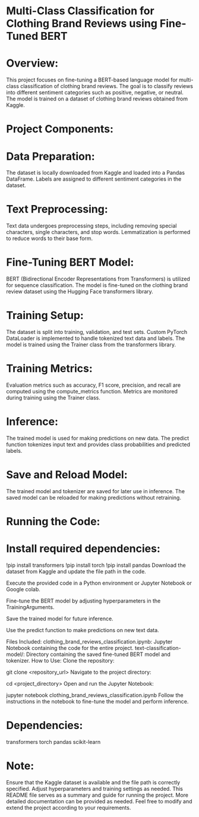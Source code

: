 # Multi-Class Classification for Clothing Brand Reviews using Fine-Tuned BERT
# Overview:
This project focuses on fine-tuning a BERT-based language model for multi-class classification of clothing brand reviews. The goal is to classify reviews into different sentiment categories such as positive, negative, or neutral. The model is trained on a dataset of clothing brand reviews obtained from Kaggle.

# Project Components:
# Data Preparation:

The dataset is locally downloaded from Kaggle and loaded into a Pandas DataFrame.
Labels are assigned to different sentiment categories in the dataset.

# Text Preprocessing:

Text data undergoes preprocessing steps, including removing special characters, single characters, and stop words.
Lemmatization is performed to reduce words to their base form.

# Fine-Tuning BERT Model:

BERT (Bidirectional Encoder Representations from Transformers) is utilized for sequence classification.
The model is fine-tuned on the clothing brand review dataset using the Hugging Face transformers library.

# Training Setup:

The dataset is split into training, validation, and test sets.
Custom PyTorch DataLoader is implemented to handle tokenized text data and labels.
The model is trained using the Trainer class from the transformers library.

# Training Metrics:

Evaluation metrics such as accuracy, F1 score, precision, and recall are computed using the compute_metrics function.
Metrics are monitored during training using the Trainer class.

# Inference:

The trained model is used for making predictions on new data.
The predict function tokenizes input text and provides class probabilities and predicted labels.

# Save and Reload Model:

The trained model and tokenizer are saved for later use in inference.
The saved model can be reloaded for making predictions without retraining.

# Running the Code:
# Install required dependencies:

!pip install transformers
!pip install torch
!pip install pandas
Download the dataset from Kaggle and update the file path in the code.

Execute the provided code in a Python environment or Jupyter Notebook or Google colab.

Fine-tune the BERT model by adjusting hyperparameters in the TrainingArguments.

Save the trained model for future inference.

Use the predict function to make predictions on new text data.

Files Included:
clothing_brand_reviews_classification.ipynb: Jupyter Notebook containing the code for the entire project.
text-classification-model/: Directory containing the saved fine-tuned BERT model and tokenizer.
How to Use:
Clone the repository:

git clone <repository_url>
Navigate to the project directory:


cd <project_directory>
Open and run the Jupyter Notebook:

jupyter notebook clothing_brand_reviews_classification.ipynb
Follow the instructions in the notebook to fine-tune the model and perform inference.

# Dependencies:
transformers
torch
pandas
scikit-learn


# Note:
Ensure that the Kaggle dataset is available and the file path is correctly specified.
Adjust hyperparameters and training settings as needed.
This README file serves as a summary and guide for running the project. More detailed documentation can be provided as needed.
Feel free to modify and extend the project according to your requirements.






